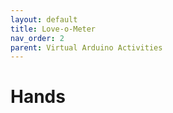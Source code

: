 ```yaml
---
layout: default
title: Love-o-Meter
nav_order: 2
parent: Virtual Arduino Activities
---
```

# Hands
